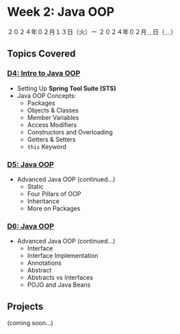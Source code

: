 # Week 2: Java OOP

２０２４年０２月１３日（火）ー ２０２４年０２月＿日（＿）

## Topics Covered

### [D4: Intro to Java OOP](Lecture-Code/D4-Intro_to_OOP/)
- Setting Up **Spring Tool Suite (STS)**
- Java OOP Concepts:
    - Packages
    - Objects & Classes
    - Member Variables
    - Access Modifiers
    - Constructors and Overloading
    - Getters & Setters
    - `this` Keyword

### [D5: Java OOP](Lecture-Code/D5-JavaOOP_Pt2_Pillars_and_Interfaces/)
- Advanced Java OOP (continued...)
    - Static
    - Four Pillars of OOP
    - Inheritance
    - More on Packages

### [D6: Java OOP](#)
- Advanced Java OOP (continued...)
    - Interface
    - Interface Implementation
    - Annotations
    - Abstract
    - Abstracts vs Interfaces
    - POJO and Java Beans

## Projects

(coming soon...)
<!-- 009 Orders and Items -->
<!-- 010 Barista's Challenge -->
<!-- 011 BankAccount -->